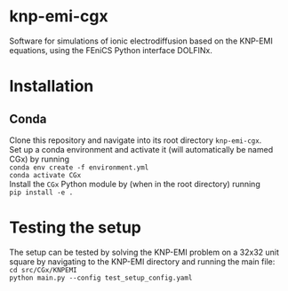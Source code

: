 # knp-emi-cgx
Software for simulations of ionic electrodiffusion based on the KNP-EMI equations, using the FEniCS Python interface DOLFINx.

# Installation
## Conda
Clone this repository and navigate into its root directory `knp-emi-cgx`. <br>
Set up a conda environment and activate it (will automatically be named CGx) by running <br> 
`conda env create -f environment.yml` <br>
`conda activate CGx` <br>
Install the `CGx` Python module by (when in the root directory) running <br>
`pip install -e .` 

# Testing the setup
The setup can be tested by solving the KNP-EMI problem on a 32x32 unit square by navigating to the KNP-EMI directory and running the main file: <br>
`cd src/CGx/KNPEMI` <br>
`python main.py --config test_setup_config.yaml`